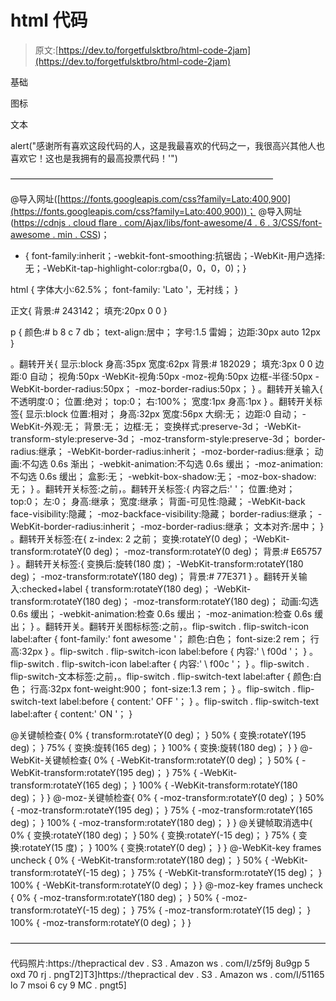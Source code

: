 # html 代码

> 原文:[https://dev.to/forgetfulsktbro/html-code-2jam](https://dev.to/forgetfulsktbro/html-code-2jam)

基础

图标

文本

alert("感谢所有喜欢这段代码的人，这是我最喜欢的代码之一，我很高兴其他人也喜欢它！这也是我拥有的最高投票代码！'")

——————————————————————————————

@导入网址([https://fonts.googleapis.com/css?family=Lato:400,900](https://fonts.googleapis.com/css?family=Lato:400,900))；
@导入网址([https://cdnjs . cloud flare . com/Ajax/libs/font-awesome/4 . 6 . 3/CSS/font-awesome . min . CSS](https://cdnjs.cloudflare.com/ajax/libs/font-awesome/4.6.3/css/font-awesome.min.css))；

*   { font-family:inherit；-webkit-font-smoothing:抗锯齿；-WebKit-用户选择:无；-WebKit-tap-highlight-color:rgba(0，0，0，0)；}

html {
字体大小:62.5%；
font-family: 'Lato '，无衬线；
}

正文{
背景:# 243142；
填充:20px 0 0
}

p {
颜色:# b 8 c 7 db；
text-align:居中；
字号:1.5 雷姆；
边距:30px auto 12px
}

。翻转开关{
显示:block
身高:35px
宽度:62px
背景:# 182029；
填充:3px 0 0
边距:0 自动；
视角:50px
-WebKit-视角:50px
-moz-视角:50px
边框-半径:50px
-WebKit-border-radius:50px；
-moz-border-radius:50px；
}
。翻转开关输入{
不透明度:0；
位置:绝对；
top:0；
右:100%；
宽度:1px
身高:1px
}
。翻转开关标签{
显示:block
位置:相对；
身高:32px
宽度:56px
大纲:无；
边距:0 自动；
-WebKit-外观:无；
背景:无；
边框:无；
变换样式:preserve-3d；
-WebKit-transform-style:preserve-3d；
-moz-transform-style:preserve-3d；
border-radius:继承；
-WebKit-border-radius:inherit；
-moz-border-radius:继承；
动画:不勾选 0.6s 渐出；
-webkit-animation:不勾选 0.6s 缓出；
-moz-animation:不勾选 0.6s 缓出；
盒影:无；
-webkit-box-shadow:无；
-moz-box-shadow:无；
}
。翻转开关标签:之前，。翻转开关标签:{
内容之后:' '；
位置:绝对；
top:0；
左:0；
身高:继承；
宽度:继承；
背面-可见性:隐藏；
-WebKit-back face-visibility:隐藏；
-moz-backface-visibility:隐藏；
border-radius:继承；
-WebKit-border-radius:inherit；
-moz-border-radius:继承；
文本对齐:居中；
}
。翻转开关标签:在{
z-index: 2 之前；
变换:rotateY(0 deg)；
-WebKit-transform:rotateY(0 deg)；
-moz-transform:rotateY(0 deg)；
背景:# E65757
}
。翻转开关标签:{
变换后:旋转(180 度)；
-WebKit-transform:rotateY(180 deg)；
-moz-transform:rotateY(180 deg)；
背景:# 77E371
}
。翻转开关输入:checked+label {
transform:rotateY(180 deg)；
-WebKit-transform:rotateY(180 deg)；
-moz-transform:rotateY(180 deg)；
动画:勾选 0.6s 缓出；
-webkit-animation:检查 0.6s 缓出；
-moz-animation:检查 0.6s 缓出；
}
。翻转开关。翻转开关图标标签:之前，。flip-switch . flip-switch-icon label:after {
font-family:' font awesome '；
颜色:白色；
font-size:2 rem；
行高:32px
}
。flip-switch . flip-switch-icon label:before {
内容:' \ f00d '；
}
。flip-switch . flip-switch-icon label:after {
内容:' \ f00c '；
}
。flip-switch . flip-switch-文本标签:之前，。flip-switch . flip-switch-text label:after {
颜色:白色；
行高:32px
font-weight:900；
font-size:1.3 rem；
}
。flip-switch . flip-switch-text label:before {
content:' OFF '；
}
。flip-switch . flip-switch-text label:after {
content:' ON '；
}

@关键帧检查{
0% {
transform:rotateY(0 deg)；
}
50% {
变换:rotateY(195 deg)；
}
75% {
变换:旋转(165 deg)；
}
100% {
变换:旋转(180 deg)；
}
}
@-WebKit-关键帧检查{
0% {
-WebKit-transform:rotateY(0 deg)；
}
50% {
-WebKit-transform:rotateY(195 deg)；
}
75% {
-WebKit-transform:rotateY(165 deg)；
}
100% {
-WebKit-transform:rotateY(180 deg)；
}
}
@-moz-关键帧检查{
0% {
-moz-transform:rotateY(0 deg)；
}
50% {
-moz-transform:rotateY(195 deg)；
}
75% {
-moz-transform:rotateY(165 deg)；
}
100% {
-moz-transform:rotateY(180 deg)；
}
}
@关键帧取消选中{
0% {
变换:rotateY(180 deg)；
}
50% {
变换:rotateY(-15 deg)；
}
75% {
变换:rotateY(15 度)；
}
100% {
变换:rotateY(0 deg)；
}
}
@-WebKit-key frames uncheck {
0% {
-WebKit-transform:rotateY(180 deg)；
}
50% {
-WebKit-transform:rotateY(-15 deg)；
}
75% {
-WebKit-transform:rotateY(15 deg)；
}
100% {
-WebKit-transform:rotateY(0 deg)；
}
}
@-moz-key frames uncheck {
0% {
-moz-transform:rotateY(180 deg)；
}
50% {
-moz-transform:rotateY(-15 deg)；
}
75% {
-moz-transform:rotateY(15 deg)；
}
100% {
-moz-transform:rotateY(0 deg)；
}
}

————————————————————————————————————

代码照片:https://thepractical dev . S3 . Amazon ws . com/I/z5f9j 8u9gp 5 oxd 70 rj . pngT2]T3]https://thepractical dev . S3 . Amazon ws . com/I/51165 lo 7 msoi 6 cy 9 MC . pngt5]